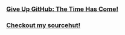 ### [Give Up GitHub: The Time Has Come!](https://sfconservancy.org/blog/2022/jun/30/give-up-github-launch/)

### [Checkout my sourcehut!](https://git.sr.ht/~alexnomad)
